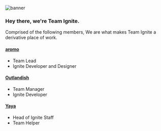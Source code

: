 ![banner](https://user-images.githubusercontent.com/67547519/146095175-141144d3-bf52-48f5-b18b-fef875053d71.png)

### Hey there, we're Team Ignite.

Comprised of the following members, We are what makes Team Ignite a derivative place of work.

#### [aromo](https://github.com/aroaromoro)
- Team Lead
- Ignite Developer and Designer

#### [Outlandish](https://github.com/gitlandish)
- Team Manager
- Ignite Developer

#### [Yaya](https://github.com/yyayaa)
- Head of Ignite Staff
- Team Helper
